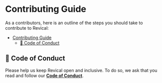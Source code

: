 <!-- Part of the Revical Project, under the MIT license. See '/LICENSE' for license information. SPDX-License-Identifier: MIT License. -->

# Contributing Guide

As a contributors, here is an outline of the steps you should take to contribute to Revical:

- [Contributing Guide](#contributing-guide)
  - [🤝 Code of Conduct](#-code-of-conduct)

## 🤝 Code of Conduct

Please help us keep Revical open and inclusive. To do so, we ask that you read and follow our [**Code of Conduct**](CODE_OF_CONDUCT.md).